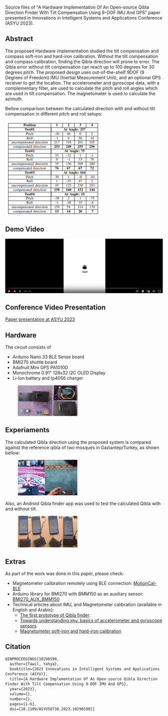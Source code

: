 

Source files of "A Hardware Implementation Of An Open-source Qibla Direction Finder With Tilt Compensation Using 9-DOF IMU And GPS" paper presented in Innovations in Intelligent Systems and Applications Conference (ASYU 2023). 

## Abstract 
The proposed Hardware implementation studied the tilt compensation and compass soft-iron and hard-iron calibration. Without the tilt compensation and compass calibration, finding the Qibla direction will prone to error. The Qibla error without tilt compensation can reach up to 100 degrees for 30 degrees pitch. The proposed design uses out-of-the-shelf 9DOF (9 Degrees of Freedom) IMU (Inertial Measurement Unit), and an optional GPS receiver to get the location. The accelerometer and gyroscope data, with a complementary filter,  are used to calculate the pitch and roll angles which are used in tilt compensation. The magnetometer is used to calculate the azimuth.   

Bellow comparison between the calculated direction with and without tilt compensation in different pitch and roll setups:

![comparison between the calculated direction with and without tilt compensation in different pitch and roll setups](/imgs/compare-table.png)

## Demo Video

[![Demo Video](/imgs/video_demo.png)](https://www.youtube.com/watch?v=1PDo_kSdmOk)   

## Conference Video Presentation 
[Paper presentation at ASYU 2023](https://youtu.be/CLNGyAZPfqE)

## Hardware 
The circuit consists of
- Arduino Nano 33 BLE Sense board
- BMI270 shuttle board
- Adafruit Mini GPS PA1010D
- Monochrome 0.91" 128x32 I2C OLED Display
- Li-Ion battery and tp4056 charger

<figure>
<img src="/imgs/hw.png" width=45% alt="The proposed Qibla finder"/>
</figure>


## Experiaments
The calculated Qibla direction using the proposed system is compared against the reference qibla of two mosques in Gaziantep/Turkey, as shown bellow: 

<figure>
<img src="/imgs/validation.png" width=45% alt="Comparing with mosques qibla"/>
</figure>

Also, an Android Qibla finder app was used to test the calculated Qibla with and without tilt. 

<figure>
<img src="/imgs/validation2.png" width=45% alt="Comparing with Android app"/>
</figure>
  

## Extras
As part of the work was done in this paper, please check:
- Magnetometer calibration remotely using BLE connection: [MotionCal-BLE](https://github.com/yahyatawil/MotionCal-BLE)
- Arduino library for BMI270 with BMM150 as an auxiliary sensor: [BMI270_AUX_BMM150](https://github.com/yahyatawil/BMI270_AUX_BMM150)
- Technical articles about IMU, and Magnetometer calibration (available in English and Arabic):
  - [The first prototype of Qibla finder](https://atadiat.com/en/e-open-source-qibla-compass-with-tilt-compensation/).
  - [Towards understanding imu: basics of accelerometer and gyroscope sensors](https://atadiat.com/en/e-towards-understanding-imu-basics-of-accelerometer-and-gyroscope-sensors/)
  - [Magnetometer soft-iron and hard-iron calibration](https://atadiat.com/en/e-magnetometer-soft-iron-and-hard-iron-calibration-why-how/)

## Citation 
```
@INPROCEEDINGS{10296590,
  author={Tawil, Yahya},
  booktitle={2023 Innovations in Intelligent Systems and Applications Conference (ASYU)}, 
  title={A Hardware Implementation Of An Open-source Qibla Direction Finder With Tilt Compensation Using 9-DOF IMU And GPS}, 
  year={2023},
  volume={},
  number={},
  pages={1-6},
  doi={10.1109/ASYU58738.2023.10296590}}
```
